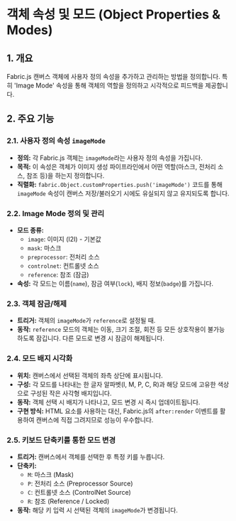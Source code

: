 # 객체 속성 및 모드 (Object Properties & Modes)

## 1. 개요
Fabric.js 캔버스 객체에 사용자 정의 속성을 추가하고 관리하는 방법을 정의합니다. 특히 'Image Mode' 속성을 통해 객체의 역할을 정의하고 시각적으로 피드백을 제공합니다.

## 2. 주요 기능

### 2.1. 사용자 정의 속성 `imageMode`
- **정의:** 각 Fabric.js 객체는 `imageMode`라는 사용자 정의 속성을 가집니다.
- **목적:** 이 속성은 객체가 이미지 생성 파이프라인에서 어떤 역할(마스크, 전처리 소스, 참조 등)을 하는지 정의합니다.
- **직렬화:** `fabric.Object.customProperties.push('imageMode')` 코드를 통해 `imageMode` 속성이 캔버스 저장/불러오기 시에도 유실되지 않고 유지되도록 합니다.

### 2.2. Image Mode 정의 및 관리
- **모드 종류:**
    - `image`: 이미지 (I2I) - 기본값
    - `mask`: 마스크
    - `preprocessor`: 전처리 소스
    - `controlnet`: 컨트롤넷 소스
    - `reference`: 참조 (잠금)
- **속성:** 각 모드는 이름(`name`), 잠금 여부(`lock`), 배지 정보(`badge`)를 가집니다.

### 2.3. 객체 잠금/해제
- **트리거:** 객체의 `imageMode`가 `reference`로 설정될 때.
- **동작:** `reference` 모드의 객체는 이동, 크기 조절, 회전 등 모든 상호작용이 불가능하도록 잠깁니다. 다른 모드로 변경 시 잠금이 해제됩니다.

### 2.4. 모드 배지 시각화
- **위치:** 캔버스에서 선택된 객체의 좌측 상단에 표시됩니다.
- **구성:** 각 모드를 나타내는 한 글자 알파벳(I, M, P, C, R)과 해당 모드에 고유한 색상으로 구성된 작은 사각형 배지입니다.
- **동작:** 객체 선택 시 배지가 나타나고, 모드 변경 시 즉시 업데이트됩니다.
- **구현 방식:** HTML 요소를 사용하는 대신, Fabric.js의 `after:render` 이벤트를 활용하여 캔버스에 직접 그려지므로 성능이 우수합니다.

### 2.5. 키보드 단축키를 통한 모드 변경
- **트리거:** 캔버스에서 객체를 선택한 후 특정 키를 누릅니다.
- **단축키:**
    - `M`: 마스크 (Mask)
    - `P`: 전처리 소스 (Preprocessor Source)
    - `C`: 컨트롤넷 소스 (ControlNet Source)
    - `R`: 참조 (Reference / Locked)
- **동작:** 해당 키 입력 시 선택된 객체의 `imageMode`가 변경됩니다.
